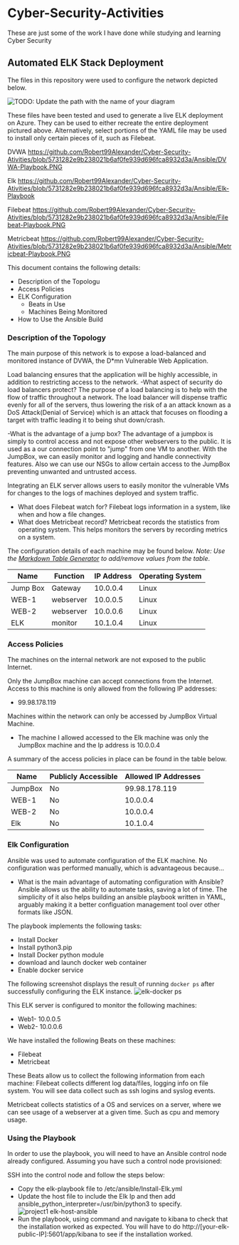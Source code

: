# Cyber-Security-Activities
These are just some of the work I have done while studying and learning Cyber Security
## Automated ELK Stack Deployment

The files in this repository were used to configure the network depicted below.

![TODO: Update the path with the name of your diagram](Images/diagram_filename.png)

These files have been tested and used to generate a live ELK deployment on Azure. They can be used to either recreate the entire deployment pictured above. Alternatively, select portions of the YAML file may be used to install only certain pieces of it, such as Filebeat.

DVWA
https://github.com/Robert99Alexander/Cyber-Security-Ativities/blob/5731282e9b238021b6af0fe939d696fca8932d3a/Ansible/DVWA-Playbook.PNG

Elk
https://github.com/Robert99Alexander/Cyber-Security-Ativities/blob/5731282e9b238021b6af0fe939d696fca8932d3a/Ansible/Elk-Playbook

Filebeat
https://github.com/Robert99Alexander/Cyber-Security-Ativities/blob/5731282e9b238021b6af0fe939d696fca8932d3a/Ansible/Filebeat-Playbook.PNG

Metricbeat
https://github.com/Robert99Alexander/Cyber-Security-Ativities/blob/5731282e9b238021b6af0fe939d696fca8932d3a/Ansible/Metricbeat-Playbook.PNG

This document contains the following details:
- Description of the Topologu
- Access Policies
- ELK Configuration
  - Beats in Use
  - Machines Being Monitored
- How to Use the Ansible Build


### Description of the Topology

The main purpose of this network is to expose a load-balanced and monitored instance of DVWA, the D*mn Vulnerable Web Application.

Load balancing ensures that the application will be highly accessible, in addition to restricting access to the network.
-What aspect of security do load balancers protect? 
The purpose of a load balancing is to help with the flow of traffic throughout a network. The load balancer will dispense traffic evenly for all of the servers, thus lowering the risk of a an attack known as a DoS Attack(Denial of Service) which is an attack that focuses on flooding a target with traffic leading it to being shut down/crash. 

-What is the advantage of a jump box?
The advantage of a jumpbox is simply to control access and not expose other webservers to the public. It is used as a our connection point to "jump" from one VM to another. With the JumpBox, we can easily monitor and logging and handle connectivity features. Also we can use our NSGs to allow certain access to the JumpBox preventing unwanted and untrusted access. 

Integrating an ELK server allows users to easily monitor the vulnerable VMs for changes to the logs of machines deployed and system traffic.
- What does Filebeat watch for?
Filebeat logs information in a system, like when and how a file changes. 
- What does Metricbeat record?
Metricbeat records the statistics from operating system.  This helps monitors the servers by recording metrics on a system.

The configuration details of each machine may be found below.
_Note: Use the [Markdown Table Generator](http://www.tablesgenerator.com/markdown_tables) to add/remove values from the table_.

| Name     | Function | IP Address | Operating System |
|----------|----------|------------|------------------|
| Jump Box | Gateway  | 10.0.0.4   | Linux            |
| WEB-1    | webserver| 10.0.0.5   | Linux            |
| WEB-2    | webserver| 10.0.0.6   | Linux            |
| ELK      | monitor  | 10.1.0.4   | Linux            |

### Access Policies

The machines on the internal network are not exposed to the public Internet. 

Only the JumpBox machine can accept connections from the Internet. Access to this machine is only allowed from the following IP addresses:
- 99.98.178.119

Machines within the network can only be accessed by JumpBox Virtual Machine.
- The machine I allowed accessed to the Elk machine was only the JumpBox machine and the Ip address is 10.0.0.4

A summary of the access policies in place can be found in the table below.

| Name     | Publicly Accessible | Allowed IP Addresses |
|----------|---------------------|----------------------|
| JumpBox  | No                  | 99.98.178.119        |
| WEB-1    | No                  | 10.0.0.4             |
| WEB-2    | No                  | 10.0.0.4             |
| Elk      | No                  | 10.1.0.4             |

### Elk Configuration

Ansible was used to automate configuration of the ELK machine. No configuration was performed manually, which is advantageous because...
- What is the main advantage of automating configuration with Ansible?
Ansible allows us the ability to automate tasks, saving a lot of time. The simplicity of it also helps building an ansible playbook written in YAML, arguably making it a better configuation management tool over other formats like JSON.

The playbook implements the following tasks:
- Install Docker
- Install python3.pip
- Install Docker python module
- download and launch docker web container
- Enable docker service

The following screenshot displays the result of running `docker ps` after successfully configuring the ELK instance.
![elk-docker ps](https://user-images.githubusercontent.com/87392852/138780256-adc9d2e8-06d1-487f-bf7a-d63319950023.PNG)


This ELK server is configured to monitor the following machines:
- Web1- 10.0.0.5
- Web2- 10.0.0.6

We have installed the following Beats on these machines:
- Filebeat
- Metricbeat

These Beats allow us to collect the following information from each machine:
Filebeat collects different log data/files, logging info on file system. You will see data collect such as ssh logins and syslog events. 

Metricbeat collects statistics of a OS and services on a server, where we can see usage of a webserver at a given time. Such as cpu and memory usage.

### Using the Playbook
In order to use the playbook, you will need to have an Ansible control node already configured. Assuming you have such a control node provisioned: 

SSH into the control node and follow the steps below:
- Copy the elk-playbook file to /etc/ansible/Install-Elk.yml
- Update the host file to include the Elk Ip and then add ansible_python_interpreter=/usr/bin/python3 to specify. 
![project1 elk-host-ansible](https://user-images.githubusercontent.com/87392852/138780234-0a120de7-6592-4112-8c29-f886b9fc6342.PNG)
- Run the playbook, using command <ansible-playbook Install-Elk.yml> and navigate to kibana to check that the installation worked as expected. You will have to do http://[your-elk-public-IP]:5601/app/kibana to see if the installation worked.
